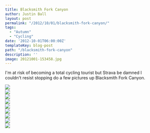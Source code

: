 ```yaml
---
title: Blacksmith Fork Canyon
author: Justin Ball
layout: post
permalink: "/2012/10/01/blacksmith-fork-canyon/"
tags:
  - "Autumn"
  - "Cycling"
date: '2012-10-01T06:00:00Z'
templateKey: blog-post
path: "/blacksmith-fork-canyon"
description: ''
image: 20121001-153458.jpg
---
```


I'm at risk of becoming a total cycling tourist but Strava be damned I couldn't resist stopping do a few pictures up Blacksmith Fork Canyon.

<div class="image-grid small-image-grid">
  <div class="post-images">
    <img src="20121001-153458.jpg" />
  </div>
  <div class="post-images">
    <img src="20121001-153524.jpg" />
  </div>
  <div class="post-images">
    <img src="20121001-153536.jpg" />
  </div>
  <div class="post-images">
    <img src="20121001-153546.jpg" />
  </div>
  <div class="post-images">
    <img src="20121001-153559.jpg" />
  </div>
  <div class="post-images">
    <img src="20121001-153611.jpg" />
  </div>
  <div class="post-images">
    <img src="20121001-153620.jpg" />
  </div>
  <div class="post-images">
    <img src="20121001-153633.jpg" />
  </div>
  <div class="post-images">
    <img src="20121001-153652.jpg" />
  </div>
</div>
